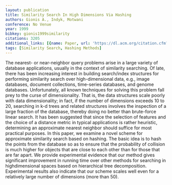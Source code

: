 ```yaml
---
layout: publication
title: Similarity Search In High Dimensions Via Hashing
authors: Gionis A., Indyk, Motwani
conference: No Venue
year: 1999
bibkey: gionis1999similarity
citations: 3205
additional_links: [{name: Paper, url: 'https://dl.acm.org/citation.cfm?id=997857'}]
tags: [Similarity Search, Hashing Methods]
---
```

The nearest- or near-neighbor query problems arise in a large variety of database applications, usually in the context of similarity searching. Of late, there has been increasing interest in building search/index structures for performing similarity search over high-dimensional data, e.g., image databases, document collections, time-series databases, and genome databases. Unfortunately,
all known techniques for solving this problem fall prey to the curse of dimensionality. That is, the data structures scale poorly with data dimensionality;
in fact, if the number of dimensions exceeds 10 to 20, searching in k-d trees and related structures involves the inspection of a large fraction of the database, thereby doing no better than brute-force linear search. It has been suggested that since the selection of features and the choice of a distance metric in typical applications is rather heuristic, determining an approximate nearest neighbor should suffice for most practical purposes. In this paper, we examine a novel scheme for approximate similarity search based on hashing. The basic idea is to hash the points from the database so as to ensure that the probability of collision is much higher for objects that are close to each other than for those that are far apart. We provide experimental evidence that our
method gives significant improvement in running time over other methods for searching in highdimensional spaces based on hierarchical tree decomposition.
Experimental results also indicate that our scheme scales well even for a relatively large number of dimensions (more than 50).